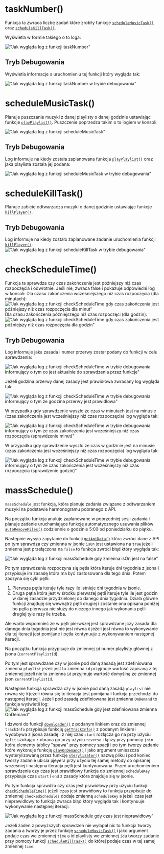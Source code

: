 # taskNumber()
Funkcja ta zwraca liczbę zadań które zrobiły funkcje [`scheduleMusicTask()`](https://github.com/PFilip08/elektron-radio-player/blob/master/docs/Dokumentacja%20Funkcji/TaskScheduler.js.md#schedulemusictask) oraz [`scheduleKillTask()`](https://github.com/PFilip08/elektron-radio-player/blob/master/docs/Dokumentacja%20Funkcji/TaskScheduler.js.md#schedulekilltask). 

Wyświetla w formie takiego o to loga:

!["Jak wygląda log z funkcji taskNumber"](https://i.imgur.com/WtiXhBo.png)
## Tryb Debugowania
Wyświetla informacje o uruchomieniu tej funkcji który wygląda tak:

!["Jak wygląda log z funkcji taskNumber w trybie debugowania"](https://i.imgur.com/VpmxwA9.png)
# scheduleMusicTask()
Planuje puszczanie muzyki z danej playlisty o danej godzinie ustawiając funkcje [`playPlaylist()`](https://github.com/PFilip08/elektron-radio-player/blob/master/docs/Dokumentacja%20Funkcji/MusicPlayer.js.md#playplaylist). 
Puszczenie poprzedza takim o to logiem w konsoli:

!["Jak wygląda log z funkcji scheduleMusicTask"](https://i.imgur.com/6WH87AO.png)
## Tryb Debugowania
Log informuje na kiedy została zaplanowana funkcja [`playPlaylist()`](https://github.com/PFilip08/elektron-radio-player/blob/master/docs/Dokumentacja%20Funkcji/MusicPlayer.js.md#playplaylist) oraz jaka playlista została jej podana:

!["Jak wygląda log z funkcji scheduleMusicTask w trybie debugowania"](https://i.imgur.com/90GjKjS.png)
# scheduleKillTask()
Planuje zabicie odtwarzacza muzyki o danej godzinie ustawiając funkcje [`killPlayer()`](https://github.com/PFilip08/elektron-radio-player/blob/master/docs/Dokumentacja%20Funkcji/MusicPlayer.js.md#killplayer).
## Tryb Debugowania
Log informuje na kiedy zostało zaplanowane zadanie uruchomienia funkcji [`killPlayer()`](https://github.com/PFilip08/elektron-radio-player/blob/master/docs/Dokumentacja%20Funkcji/MusicPlayer.js.md#killplayer):
!["Jak wygląda log z funkcji scheduleKillTask w trybie debugowania"](https://i.imgur.com/kn3AFHO.png)
# checkScheduleTime()
Funkcja ta sprawdza czy czas zakończenia jest późniejszy niż czas rozpoczęcia i odwrotnie. Jeśli nie, zwraca false i pokazuje odpowiedni log w konsoli:
Dla czasu zakończenia wcześniejszego niż czas rozpoczęcia (dla minutach):
!["Jak wygląda log z funkcji checkScheduleTime gdy czas zakończenia jest późniejszy niż czas rozpoczęcia dla minut"](https://i.imgur.com/yJRBjTi.png)
Dla czasu zakończenia późniejszego niż czas rozpoczęci (dla godzin):
!["Jak wygląda log z funkcji checkScheduleTime gdy czas zakończenia jest późniejszy niż czas rozpoczęcia dla godzin"](https://i.imgur.com/KeQiAKC.png)
## Tryb Debugowania
Log informuje jaka zasada i numer przerwy został podany do funkcji w celu sprawdzenia:

!["Jak wygląda log z funkcji checkScheduleTime w trybie debugowania informujący o tym co jest aktualnie do sprawdzenia przez funkcje"](https://i.imgur.com/fwvDB1b.png)

Jeżeli godzina przerwy danej zasady jest prawidłowa zwracany log wygląda tak:

!["Jak wygląda log z funkcji checkScheduleTime w trybie debugowania informujący o tym że godzina przerwy jest prawidłowa"](https://i.imgur.com/bwQNYhR.png)

W przypadku gdy sprawdzenie wyszło że czas w minutach jest na minusie (czas zakończenia jest wcześniejszy niż czas rozpoczęcia) log wygląda tak:

!["Jak wygląda log z funkcji checkScheduleTime w trybie debugowania informujący o tym że czas zakończenia jest wcześniejszy niż czas rozpoczęcia (sprawdzenie minut)"](https://i.imgur.com/LkOiUa5.png)

W przypadku gdy sprawdzenie wyszło że czas w godzinie jest na minusie (czas zakończenia jest wcześniejszy niż czas rozpoczęcia) log wygląda tak:

!["Jak wygląda log z funkcji checkScheduleTime w trybie debugowania informujący o tym że czas zakończenia jest wcześniejszy niż czas rozpoczęcia (sprawdzenie godzin)"](https://i.imgur.com/kbzgflM.png)

# massSchedule()
`massSchedule` jest funkcją, która planuje zadania związane z odtwarzaniem muzyki na podstawie harmonogramu pobranego z API.

Na początku funkcja anuluje zaplanowane w poprzedniej sesji zadania i planuje zadanie uruchamiające funkcję automatycznego usuwania plików [`autoRemoveFiles()`](https://github.com/PFilip08/elektron-radio-player/blob/master/docs/Dokumentacja%20Funkcji/MusicDownloader.js.md#autoremovefiles) codziennie o godzinie 5:00 od poniedziałku do piątku. 

Następnie wysyła zapytanie do funkcji [`getApiData()`](https://github.com/PFilip08/elektron-radio-player/blob/master/docs/Dokumentacja%20Funkcji/ApiConnector.js.md#getapidata) która zwróci dane z API po tym sprawdza czy zmienna w jsonie `isOn` jest ustawiona na `true` jeżeli zmienna jest przełączona na `false` to funkcja zwróci błąd który wygłąda tak:

!["Jak wygląda log z funkcji massSchedule gdy zmienna isOn jest na false"](https://i.imgur.com/HJ1s8pE.png)

Po tym sprawdzeniu rozpoczyna się pętla która iteruje dni tygodnia z jsona i przypisuje im zasadę która ma być zastosowana dla tego dnia. 
Potem zaczyna się cykl pętli:
1. Pierwsza pętla iteruje tyle razy ile istnieje dni tygodnia w jsonie.
2. Druga pętla która jest w środku pierwszej pętli iteruje tyle ile jest godzin w danej zasadzie przydzielonej do danego dnia tygodnia.
Działa główne funkcji znajduję się wewnątrz pętli drugiej i zostanie ona opisana poniżej bo pętla pierwsza nie służy do niczego innego jak wykonania pętli drugiej tyle razy ile trzeba.

Ale warto wspomnieć że w pętli pierwszej jest sprawdzane jczy zasada dla danego dnia tygodnia jest nie jest równa `0` jeżeli jest równa to wykonywanie dla tej iteracji jest pomijane i pętla kontynuuje z wykonywaniem następnej iteracji.

Na początku funkcja przypisuje do zmiennej `id` numer playlisty głównej z jsona (`currentPlaylistId`)

Po tym jest sprawdzane czy w jsonie pod daną zasadą jest zdefiniowana zmienna `playlist` jeżeli jest to zmienna `id` przyjmuje wartość zapisaną z tej zmiennej jeżeli nie to zmienna `id` przyjmuje wartość domyślną ze zmiennej json `currentPlaylistId`.

Następnie funkcja sprawdza czy w jsonie pod daną zasadą `playlist` nie równa się `0` jeżeli równa się to iteracja jest pomijana i funkcja przechodzi do następnej iteracji.
Jeżeli pod zasadą zdefiniowana jest zmienna `OnDemand` to funkcja wyświetli log:
!["Jak wygląda log z funkcji massSchedule gdy jest zdefiniowana zmienna OnDemand"](https://i.imgur.com/IvEVtBg.png)

I dzwoni do funkcji [`downloader()`](https://github.com/PFilip08/elektron-radio-player/blob/master/docs/Dokumentacja%20Funkcji/MusicDownloader.js.md#downloader) z podanym linkiem oraz do zmiennej `trackInfo` przypisuje funkcję [`getTrackInfo()`](https://github.com/PFilip08/elektron-radio-player/blob/master/docs/Dokumentacja%20Funkcji/MusicDownloader.js.md#gettrackinfo) z podanym linkiem i wydobywa z jsona zasadę i z niej czas `start` rozłącza go na przy użyciu `split` szukając `:` obraca go przy użyciu `reverse` i łączy przy pomocy `join` która elementy tablicy "spawa" przy pomocy spacji i po tym tworzy zadanie które wykonuje funkcję [`playOnDemand()`](https://github.com/PFilip08/elektron-radio-player/blob/master/docs/Dokumentacja%20Funkcji/MusicPlayer.js.md#playondemand) i jako argument umieszcza wysterylizowaną przez funkcję [`sterylizator()`](https://github.com/PFilip08/elektron-radio-player/blob/master/docs/Dokumentacja%20Funkcji/Other.js.md#sterylizator) nazwę pliku i pod koniec tworzy zadanie ubicia pjeyera przy użyciu tej samej metody co opisanej wcześniej i następna iteracja pętli jest kontynuowana.
Przed uruchomieniem sprawdzenia czy czas jest prawidłowy funkcja do zmiennej `scheduleKey` przypisuje czas `start` i `end` z zasady która znajduje się w jsonie.

Po tym funkcja sprawdza czy czas jest prawidłowy przy użyciu funkcji [`checkScheduleTime()`](https://github.com/PFilip08/elektron-radio-player/blob/master/docs/Dokumentacja%20Funkcji/TaskScheduler.js.md#checkscheduletime) jeżeli czas jest prawidłowy to funkcja przypisuje do zmiennej `checkedSchedules` dodaje zmienną `scheduleKey` a jeżeli czas jest nieprawidłowy to funkcja zwraca błąd który wygląda tak i kontynuuje wykonywanie następnej iteracji:

!["Jak wygląda log z funkcji massSchedule gdy czas jest nieprawidłowy"](https://i.imgur.com/C741mZA.png)

Jeżeli żaden z powyższych sprawdzeń nie wyłapał nic to funkcja tworzy zadania a tworzy je przez funkcję [`scheduleMusicTask()`](https://github.com/PFilip08/elektron-radio-player/blob/master/docs/Dokumentacja%20Funkcji/TaskScheduler.js.md#schedulemusictask) i jako argument podaje czas we zmiennej `time` a id playlisty we zmiennej `id`a tworzy zadanie przy pomocy funkcji [`scheduleKillTask()`](https://github.com/PFilip08/elektron-radio-player/blob/master/docs/Dokumentacja%20Funkcji/TaskScheduler.js.md#schedulekilltask) do której podaje czas w tej samej zmiennej `time`.
